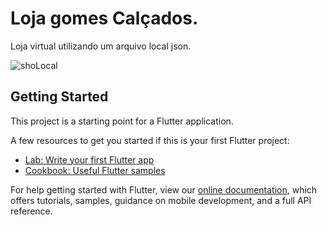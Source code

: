 # Loja gomes Calçados.

Loja virtual utilizando um arquivo local json.


![shoLocal](https://user-images.githubusercontent.com/98062365/152697089-20d08674-145e-4b15-acba-5ac256b47da5.gif)



## Getting Started

This project is a starting point for a Flutter application.

A few resources to get you started if this is your first Flutter project:

- [Lab: Write your first Flutter app](https://flutter.dev/docs/get-started/codelab)
- [Cookbook: Useful Flutter samples](https://flutter.dev/docs/cookbook)

For help getting started with Flutter, view our
[online documentation](https://flutter.dev/docs), which offers tutorials,
samples, guidance on mobile development, and a full API reference.
